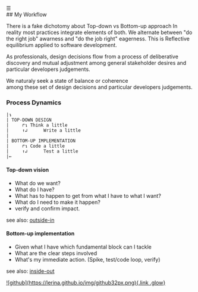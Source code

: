 
<div class="bg_lerina"></div><div class="navbar"><a class="openbtn" onclick="openNav()">&#9776;</a></div>
<main>
## My Workflow

There is a fake dichotomy about Top-down vs Bottom-up approach 
In reality most practices integrate elements of both.
We alternate between "do the right job" awarness and "do the job right" eagerness.
This is Reflective equilibrium applied to software development.

As professionals, design decisions flow from a process of deliberative discovery 
and mutual adjustment among general stakeholder desires and particular developers judgements.

We naturaly seek a state of balance or coherence  
among these set of design decisions and particular developers judgements.

### Process Dynamics

```
|↴  
| TOP-DOWN DESIGN 
|     ↱↴ Think a little    
|     ↑↲      Write a little  
|  
| BOTTOM-UP IMPLEMENTATION  
|     ↱↴ Code a little  
|     ↑↲      Test a little  
|←  
```

#### Top-down vision

- What do we want?
- What do I have?
- What has to happen to get from what I have to what I want?
- What do I need to make it happen?
- verify and confirm impact.

see also: [outside-in](https://www.holdenrehg.com/blog/2018-09-22_write-better-code-outside-in)  

#### Bottom-up implementation

- Given what I have which fundamental block can I tackle
- What are the clear steps involved
- What's my immediate action. (Spike, test/code loop, verify)

see also: [inside-out](http://xunitpatterns.com/Philosophy%20Of%20Test%20Automation.html)  

</main>
<footer>
  <a href="https://github.com/lerina" target="_blank" title="github">![github](https://lerina.github.io/img/github32px.png){.link .glow}
  </a>
</footer>

<script src="https://lerina.github.io/js/toc.js"></script>
<script>
let anchor= document.createElement('a');
anchor.href="javascript:closeNav()"; //void(0)"; //anchor[0].onclick = closeNav();
anchor.className = "closebtn";  
anchor.innerHTML="&times;";
document.getElementById("TOC").prepend(anchor);

let navCrumbs= document.createElement('div');
navCrumbs.className = "hover-nav";
navCrumbs.innerHTML = `
<div class="hover-nav">
<ul>
<li><a href="../../../index.html">⇦ home</a></li>
<li><a href="../index.html">lerina</a></li>
</ul>
</div>`;
document.getElementById("TOC").prepend(navCrumbs); 
</script>
